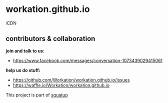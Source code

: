# workation.github.io
iCDN

## contributors & collaboration
**join and talk to us:**
* https://www.facebook.com/messages/conversation-1073439029415061

**help us do stuff:**
* https://github.com/Workation/workation.github.io/issues
* https://waffle.io/Workation/workation.github.io

This project is part of [squatup](https://github.com/SquatUp/roadmap/issues/9)
